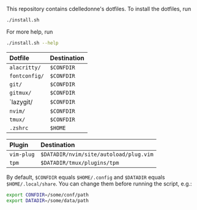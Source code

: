 This repository contains cdelledonne's dotfiles. To install the dotfiles, run
```sh
./install.sh
```

For more help, run
```sh
./install.sh --help
```

| Dotfile       | Destination |
|:--------------|:------------|
| `alacritty/`  | `$CONFDIR`  |
| `fontconfig/` | `$CONFDIR`  |
| `git/`        | `$CONFDIR`  |
| `gitmux/`     | `$CONFDIR`  |
| `lazygit/     | `$CONFDIR`  |
| `nvim/`       | `$CONFDIR`  |
| `tmux/`       | `$CONFDIR`  |
| `.zshrc`      | `$HOME`     |

| Plugin     | Destination                            |
|:-----------|:---------------------------------------|
| `vim-plug` | `$DATADIR/nvim/site/autoload/plug.vim` |
| `tpm`      | `$DATADIR/tmux/plugins/tpm`            |

By default, `$CONFDIR` equals `$HOME/.config` and `$DATADIR` equals
`$HOME/.local/share`. You can change them before running the script, e.g.:
```sh
export CONFDIR=/some/conf/path
export DATADIR=/some/data/path
```
